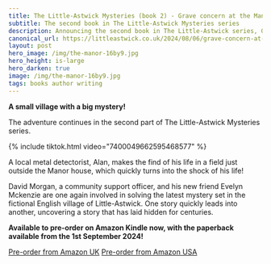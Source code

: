```yaml
---
title: The Little-Astwick Mysteries (book 2) - Grave concern at the Manor
subtitle: The second book in The Little-Astwick Mysteries series
description: Announcing the second book in The Little-Astwick series, Grave concern at the Manor
canonical_url: https://littleastwick.co.uk/2024/08/06/grave-concern-at-the-manor
layout: post
hero_image: /img/the-manor-16by9.jpg
hero_height: is-large
hero_darken: true
image: /img/the-manor-16by9.jpg
tags: books author writing
---
```


**A small village with a big mystery!**

The adventure continues in the second part of The Little-Astwick Mysteries series.

{% include tiktok.html video="7400049662595468577" %}

A local metal detectorist, Alan, makes the find of his life in a field just outside the Manor house, which quickly turns into the shock of his life!

David Morgan, a community support officer, and his new friend Evelyn Mckenzie are one again involved in solving the latest mystery set in the fictional English village of Little-Astwick. One story quickly leads into another, uncovering a story that has laid hidden for centuries.

**Available to pre-order on Amazon Kindle now, with the paperback available from the 1st September 2024!**

<div class="buttons is-centered">
<a href="https://www.amazon.co.uk/dp/B0CXQ5KXBJ" class="button is-info" target="_blank">Pre-order from Amazon UK</a>
<a href="https://www.amazon.com/dp/B0CXQ5KXBJ" class="button is-info" target="_blank">Pre-order from Amazon USA</a>
</div>
